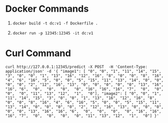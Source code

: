 # Docker Commands

1. `docker build -t dc:v1 -f Dockerfile .`

2. `docker run -p 12345:12345 -it dc:v1`

# Curl Command

`curl http://127.0.0.1:12345/predict -X POST  -H 'Content-Type: application/json' -d '{
        "image1": [ "0", "0", "1", "11", "14", "15", "3", "0", "0", "1", "13", "16", "12", "16", "8", "0", "0", "8", "16", "4", "6", "16", "5", "0", "0", "5", "15", "11", "13", "14", "0", "0", "0", "0", "2", "12", "16", "13", "0", "0", "0", "0", "0", "13", "16", "16", "6",  "0",  "0",  "0",  "0", "16", "16", "16", "7",  "0",  "0",  "0",  "0", "11", "13", "12",  "1",  "0"],
        "image2": [ "0", "0", "1", "11", "14", "15", "3", "0", "0", "1", "13", "16", "12", "16", "8", "0", "0", "8", "16", "4", "6", "16", "5", "0", "0", "5", "15", "11", "13", "14", "0", "0", "0", "0", "2", "12", "16", "13", "0", "0", "0", "0", "0", "13", "16", "16", "6",  "0",  "0",  "0",  "0", "16", "16", "16", "7",  "0",  "0",  "0",  "0", "11", "13", "12",  "1",  "0"]
    }'`
